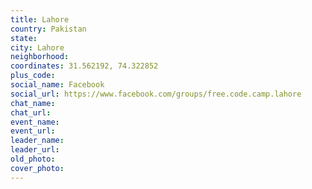 ```yaml
---
title: Lahore
country: Pakistan
state: 
city: Lahore
neighborhood: 
coordinates: 31.562192, 74.322852
plus_code:
social_name: Facebook
social_url: https://www.facebook.com/groups/free.code.camp.lahore
chat_name:
chat_url:
event_name:
event_url:
leader_name:
leader_url:
old_photo: 
cover_photo:
---
```

